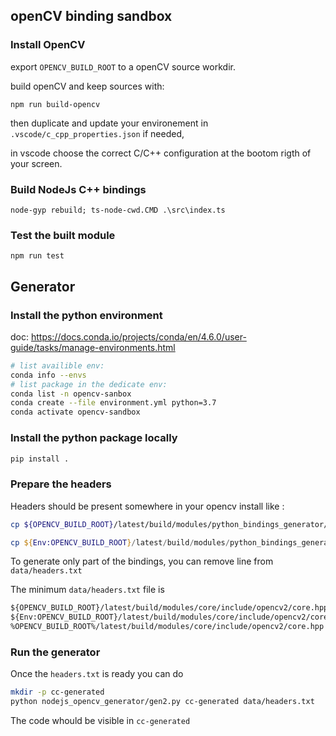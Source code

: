 ## openCV binding sandbox

### Install OpenCV

export `OPENCV_BUILD_ROOT` to a openCV source workdir.

build openCV and keep sources with:

`npm run build-opencv`

then duplicate and update your environement in `.vscode/c_cpp_properties.json` if needed,

in vscode choose the correct C/C++ configuration at the bootom rigth of your screen.

### Build NodeJs C++ bindings

`node-gyp rebuild; ts-node-cwd.CMD .\src\index.ts`

### Test the built module

`npm run test`

## Generator

### Install the python environment

doc: https://docs.conda.io/projects/conda/en/4.6.0/user-guide/tasks/manage-environments.html
```bash
# list availible env:
conda info --envs
# list package in the dedicate env:
conda list -n opencv-sanbox 
conda create --file environment.yml python=3.7
conda activate opencv-sandbox
```

### Install the python package locally

```bash
pip install .
```

### Prepare the headers

Headers should be present somewhere in your opencv install like : 

```bash
cp ${OPENCV_BUILD_ROOT}/latest/build/modules/python_bindings_generator/headers.txt data/headers.txt
```

```powershell
cp ${Env:OPENCV_BUILD_ROOT}/latest/build/modules/python_bindings_generator/headers.txt data/headers.txt
```

To generate only part of the bindings, you can remove line from `data/headers.txt`

The minimum `data/headers.txt` file is 
```txt
${OPENCV_BUILD_ROOT}/latest/build/modules/core/include/opencv2/core.hpp
${Env:OPENCV_BUILD_ROOT}/latest/build/modules/core/include/opencv2/core.hpp
%OPENCV_BUILD_ROOT%/latest/build/modules/core/include/opencv2/core.hpp
```

### Run the generator

Once the `headers.txt` is ready you can do

```bash
mkdir -p cc-generated
python nodejs_opencv_generator/gen2.py cc-generated data/headers.txt
```

The code whould be visible in `cc-generated`